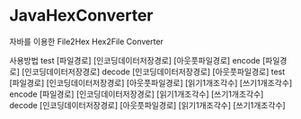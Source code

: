 # JavaHexConverter
자바를 이용한 File2Hex Hex2File Converter


사용방법
test [파일경로] [인코딩데이터저장경로] [아웃풋파일경로]
encode [파일경로] [인코딩데이터저장경로]
decode [인코딩데이터저장경로] [아웃풋파일경로]
test [파일경로] [인코딩데이터저장경로] [아웃풋파일경로] [읽기1개조각수] [쓰기1개조각수]
encode [파일경로] [인코딩데이터저장경로] [읽기1개조각수] [쓰기1개조각수]
decode [인코딩데이터저장경로] [아웃풋파일경로] [읽기1개조각수] [쓰기1개조각수]


